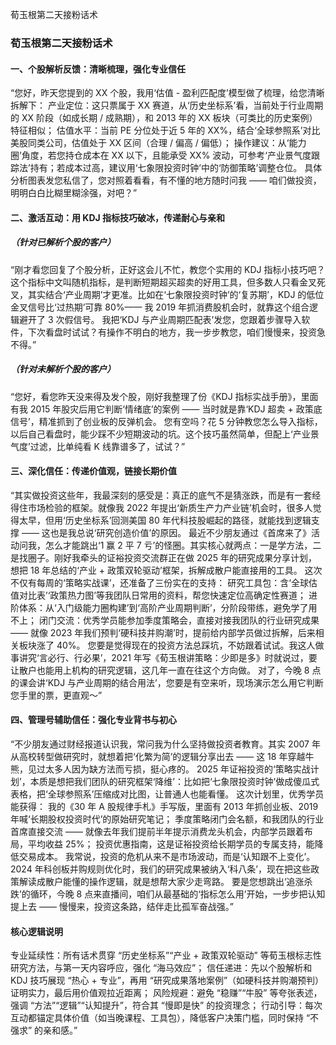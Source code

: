荀玉根第二天接粉话术
### 荀玉根第二天接粉话术
#### 一、个股解析反馈：清晰梳理，强化专业信任
“您好，昨天您提到的 XX 个股，我用‘估值 - 盈利匹配度’模型做了梳理，给您清晰拆解下：
产业定位：这只票属于 XX 赛道，从‘历史坐标系’看，当前处于行业周期的 XX 阶段（如成长期 / 成熟期），和 2013 年的 XX 板块（可类比的历史案例）特征相似；
估值水平：当前 PE 分位处于近 5 年的 XX%，结合‘全球参照系’对比美股同类公司，估值处于 XX 区间（合理 / 偏高 / 偏低）；
操作建议：从‘能力圈’角度，若您持仓成本在 XX 以下，且能承受 XX% 波动，可参考‘产业景气度跟踪法’持有；若成本过高，建议用‘七象限投资时钟’中的‘防御策略’调整仓位。
具体分析图表发您私信了，您对照着看看，有不懂的地方随时问我 —— 咱们做投资，明明白白比糊里糊涂强，对吧？”
#### 二、激活互动：用 KDJ 指标技巧破冰，传递耐心与亲和
##### （针对已解析个股的客户）
“刚才看您回复了个股分析，正好这会儿不忙，教您个实用的 KDJ 指标小技巧吧？
这个指标中文叫随机指标，是判断短期超买超卖的好用工具，但多数人只看金叉死叉，其实结合‘产业周期’才更准。比如在‘七象限投资时钟’的‘复苏期’，KDJ 的低位金叉信号比‘过热期’可靠 80%—— 我 2019 年抓消费股机会时，就靠这个组合逻辑避开了 3 次假信号。
我把‘KDJ 与产业周期匹配表’发您，您跟着步骤导入软件，下次看盘时试试？有操作不明白的地方，我一步步教您，咱们慢慢来，投资急不得。”
##### （针对未解析个股的客户）
“您好，看您昨天没来得及发个股，刚好我整理了份《KDJ 指标实战手册》，里面有我 2015 年股灾后用它判断‘情绪底’的案例 —— 当时就是靠‘KDJ 超卖 + 政策底信号’，精准抓到了创业板的反弹机会。
您有空吗？花 5 分钟教您怎么导入指标，以后自己看盘时，能少踩不少短期波动的坑。这个技巧虽然简单，但配上‘产业景气度’过滤，比单纯看 K 线靠谱多了，试试？”
#### 三、深化信任：传递价值观，链接长期价值
“其实做投资这些年，我最深刻的感受是：真正的底气不是猜涨跌，而是有一套经得住市场检验的框架。就像我 2022 年提出‘新质生产力产业链’机会时，很多人觉得太早，但用‘历史坐标系’回测美国 80 年代科技股崛起的路径，就能找到逻辑支撑 —— 这也是我总说‘研究创造价值’的原因。
最近不少朋友通过《首席来了》活动问我，怎么才能跳出‘1 赢 2 平 7 亏’的怪圈。其实核心就两点：一是学方法，二是找圈子。刚好我牵头的证裕投资交流群正在做 2025 年的研究成果分享计划，想把 18 年总结的‘产业 + 政策双轮驱动’框架，拆解成散户能直接用的工具。
这次不仅有每周的‘策略实战课’，还准备了三份实在的支持：
研究工具包：含‘全球估值对比表’‘政策热力图’等我团队日常用的资料，帮您快速定位高确定性赛道；
进阶体系：从‘入门级能力圈构建’到‘高阶产业周期判断’，分阶段带练，避免学了用不上；
闭门交流：优秀学员能参加季度策略会，直接对接我团队的行业研究成果 —— 就像 2023 年我们预判‘硬科技并购潮’时，提前给内部学员做过拆解，后来相关板块涨了 40%。
您要是觉得现在的投资方法总踩坑，不妨跟着试试。我这人做事讲究‘言必行、行必果’，2021 年写《荀玉根讲策略：少即是多》时就说过，要让散户也能用上机构的研究逻辑，这几年一直在往这个方向做。
对了，今晚 8 点的课会讲‘KDJ 与产业周期的结合用法’，您要是有空来听，现场演示怎么用它判断您手里的票，更直观～”
#### 四、管理号辅助信任：强化专业背书与初心
“不少朋友通过财经报道认识我，常问我为什么坚持做投资者教育。其实 2007 年从高校转型做研究时，就想着把‘化繁为简’的逻辑分享出去 —— 这 18 年穿越牛熊，见过太多人因为缺方法而亏损，挺心疼的。
2025 年证裕投资的‘策略实战计划’，本质是想把我们团队的研究框架‘降维’：比如把‘七象限投资时钟’做成傻瓜式表格，把‘全球参照系’压缩成对比图，让普通人也能看懂。
这次计划里，优秀学员能获得：
我的《30 年 A 股规律手札》手写版，里面有 2013 年抓创业板、2019 年喊‘长期股权投资时代’的原始研究笔记；
季度策略闭门会名额，和我团队的行业首席直接交流 —— 就像去年我们提前半年提示消费龙头机会，内部学员跟着布局，平均收益 25%；
投资优惠指南，这是证裕投资给长期学员的专属支持，能降低交易成本。
我常说，投资的危机从来不是市场波动，而是‘认知跟不上变化’。2024 年科创板并购规则优化时，我们的研究成果被纳入‘科八条’，现在把这些政策解读成散户能懂的操作逻辑，就是想帮大家少走弯路。
要是您想跳出‘追涨杀跌’的循环，今晚 8 点来直播间，咱们从最基础的‘指标怎么用’开始，一步步把认知提上去 —— 慢慢来，投资这条路，结伴走比孤军奋战强。”
#### 核心逻辑说明
专业延续性：所有话术贯穿 “历史坐标系”“产业 + 政策双轮驱动” 等荀玉根标志性研究方法，与第一天内容呼应，强化 “海马效应”；
信任递进：先以个股解析和 KDJ 技巧展现 “热心 + 专业”，再用 “研究成果落地案例”（如硬科技并购潮预判）证明实力，最后用价值观拉近距离；
风险规避：避免 “稳赚”“牛股” 等夸张表述，强调 “方法”“逻辑”“认知提升”，符合其 “慢即是快” 的投资理念；
行动引导：每次互动都锚定具体价值（如当晚课程、工具包），降低客户决策门槛，同时保持 “不强求” 的亲和感。”